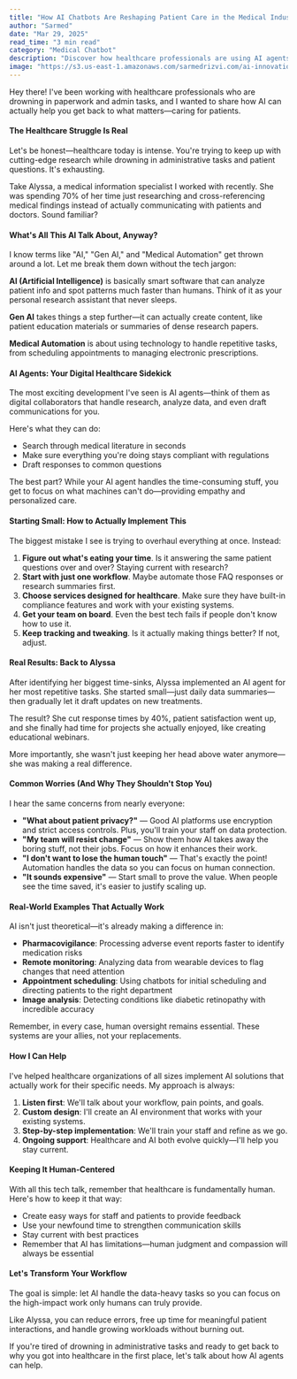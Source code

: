 ```yaml
---
title: "How AI Chatbots Are Reshaping Patient Care in the Medical Industry"
author: "Sarmed"
date: "Mar 29, 2025"
read_time: "3 min read"
category: "Medical Chatbot"
description: "Discover how healthcare professionals are using AI agents to eliminate administrative burdens and get back to patient care. Real examples, practical implementation steps, and a jargon-free approach to medical automation."
image: "https://s3.us-east-1.amazonaws.com/sarmedrizvi.com/ai-innovation-blog.png"
---
```


Hey there! I've been working with healthcare professionals who are drowning in paperwork and admin tasks, and I wanted to share how AI can actually help you get back to what matters—caring for patients.

#### The Healthcare Struggle Is Real

Let's be honest—healthcare today is intense. You're trying to keep up with cutting-edge research while drowning in administrative tasks and patient questions. It's exhausting.

Take Alyssa, a medical information specialist I worked with recently. She was spending 70% of her time just researching and cross-referencing medical findings instead of actually communicating with patients and doctors. Sound familiar?

#### What's All This AI Talk About, Anyway?

I know terms like "AI," "Gen AI," and "Medical Automation" get thrown around a lot. Let me break them down without the tech jargon:

**AI (Artificial Intelligence)** is basically smart software that can analyze patient info and spot patterns much faster than humans. Think of it as your personal research assistant that never sleeps.

**Gen AI** takes things a step further—it can actually create content, like patient education materials or summaries of dense research papers.

**Medical Automation** is about using technology to handle repetitive tasks, from scheduling appointments to managing electronic prescriptions.

#### AI Agents: Your Digital Healthcare Sidekick

The most exciting development I've seen is AI agents—think of them as digital collaborators that handle research, analyze data, and even draft communications for you.

Here's what they can do:

- Search through medical literature in seconds
- Make sure everything you're doing stays compliant with regulations
- Draft responses to common questions

The best part? While your AI agent handles the time-consuming stuff, you get to focus on what machines can't do—providing empathy and personalized care.

#### Starting Small: How to Actually Implement This

The biggest mistake I see is trying to overhaul everything at once. Instead:

1. **Figure out what's eating your time**. Is it answering the same patient questions over and over? Staying current with research?
2. **Start with just one workflow**. Maybe automate those FAQ responses or research summaries first.
3. **Choose services designed for healthcare**. Make sure they have built-in compliance features and work with your existing systems.
4. **Get your team on board**. Even the best tech fails if people don't know how to use it.
5. **Keep tracking and tweaking**. Is it actually making things better? If not, adjust.

#### Real Results: Back to Alyssa

After identifying her biggest time-sinks, Alyssa implemented an AI agent for her most repetitive tasks. She started small—just daily data summaries—then gradually let it draft updates on new treatments.

The result? She cut response times by 40%, patient satisfaction went up, and she finally had time for projects she actually enjoyed, like creating educational webinars.

More importantly, she wasn't just keeping her head above water anymore—she was making a real difference.

#### Common Worries (And Why They Shouldn't Stop You)

I hear the same concerns from nearly everyone:

- **"What about patient privacy?"** — Good AI platforms use encryption and strict access controls. Plus, you'll train your staff on data protection.
- **"My team will resist change"** — Show them how AI takes away the boring stuff, not their jobs. Focus on how it enhances their work.
- **"I don't want to lose the human touch"** — That's exactly the point! Automation handles the data so you can focus on human connection.
- **"It sounds expensive"** — Start small to prove the value. When people see the time saved, it's easier to justify scaling up.

#### Real-World Examples That Actually Work

AI isn't just theoretical—it's already making a difference in:

- **Pharmacovigilance**: Processing adverse event reports faster to identify medication risks
- **Remote monitoring**: Analyzing data from wearable devices to flag changes that need attention
- **Appointment scheduling**: Using chatbots for initial scheduling and directing patients to the right department
- **Image analysis**: Detecting conditions like diabetic retinopathy with incredible accuracy

Remember, in every case, human oversight remains essential. These systems are your allies, not your replacements.

#### How I Can Help

I've helped healthcare organizations of all sizes implement AI solutions that actually work for their specific needs. My approach is always:

1. **Listen first**: We'll talk about your workflow, pain points, and goals.
2. **Custom design**: I'll create an AI environment that works with your existing systems.
3. **Step-by-step implementation**: We'll train your staff and refine as we go.
4. **Ongoing support**: Healthcare and AI both evolve quickly—I'll help you stay current.

#### Keeping It Human-Centered

With all this tech talk, remember that healthcare is fundamentally human. Here's how to keep it that way:

- Create easy ways for staff and patients to provide feedback
- Use your newfound time to strengthen communication skills
- Stay current with best practices
- Remember that AI has limitations—human judgment and compassion will always be essential

#### Let's Transform Your Workflow

The goal is simple: let AI handle the data-heavy tasks so you can focus on the high-impact work only humans can truly provide.

Like Alyssa, you can reduce errors, free up time for meaningful patient interactions, and handle growing workloads without burning out.

If you're tired of drowning in administrative tasks and ready to get back to why you got into healthcare in the first place, let's talk about how AI agents can help.
